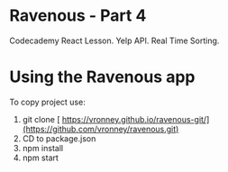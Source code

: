 # Ravenous - Part 4

Codecademy React Lesson.
Yelp API.
Real Time Sorting.

# Using the Ravenous app

To copy project use:
1. git clone [ https://vronney.github.io/ravenous-git/](https://github.com/vronney/ravenous.git)
2. CD to package.json
3. npm install
4. npm start
